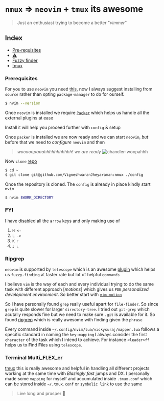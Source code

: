 # `nmux` => `neovim` + `tmux` its awesome

> Just an enthusiast trying to become a better "_vimmer_"

## Index
* [Pre-requisites](#prerequisites)
* [:warning:](#fyi)
* [Fuzzy finder](#ripgrep)
* [tmux](#terminal-multipFLEXer)

### Prerequisites

For you to use `neovim` you need [this](https://github.com/neovim/neovim), now I
always suggest installing from `source` rather than opting `package-manager` to do for ourself.

```bash
$ nvim --version
```

Once `neovim` is installed we require [`Packer`](https://github.com/wbthomason/packer.nvim) which helps
us handle all the external plugins at ease

Install it will help you proceed further with `config` & setup

Once `packer` is installed we are now ready and we can start `neovim`, _but_ before that we
need to _configure_ `neovim` and then
> _wooooopaaahhhhhhhhhhh! we are ready_
![chandler-woopahhh](https://tenor.com/bVOnw.gif)

Now `clone` [repo](https://github.com/VigneshwaranJheyaraman/nmux)

```bash
$ cd ~
$ git clone git@github.com/VigneshwaranJheyaraman:nmux ./config 
```

Once the repository is cloned. The `config` is already in place kindly start `nvim`

```bash
$ nvim $WORK_DIRECTORY
```

### FYI
I have disabled all the `arrow` keys and only making use of
1. `H <-`
2. `L ->`
3. `K ↑`
4. `J ↓`

### Ripgrep

`neovim` is supported by `telescope` which is an awesome [plugin](https://github.com/nvim-telescope/telescope.nvim) which
helps us `fuzzy-finding` at faster rate but lot of helpful `commands`

I believe `vim` is the way of each and every individual trying to do the same task with different
approach [_motions_] which gives us `PDE` _personalized development environment_. So better start with [`vim motion`](https://neovim.io/doc/user/motion.html)

So I have personally found `grep` really useful apart for `file-finder`. So since `grep` is quite slower for larger `directory-tree`.
I tried out `git-grep` which acutally responds fine but we need to make sure `.git` is available for it. So found [ripgrep](https://github.com/BurntSushi/ripgrep)
which is really awesome with finding given the `phrase`

Every command inside `~/.config/nvim/lua/vickysuraj/mapper.lua` follows a specific standard in naming the `key-mapping`
I always consider the first `character` of the task which I intend to achieve. For instance `<leader>ff` helps us to **F**ind **F**iles using `telescope`.

### Terminal Multi_FLEX_er

[tmux](https://github.com/tmux/tmux/wiki) this is really awesome and helpful in handling all different projects
working at the same time with _Blazingly fast_ jumps and DX. I personally made some `mapping` for myself and accumulated inside `.tmux.conf`
which can be stored inside `~/.tmux.conf` or `symbolic link` to use the same

> Live long and prosper :vulcan_salute:
